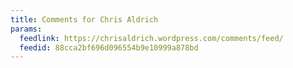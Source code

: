 ```yaml
---
title: Comments for Chris Aldrich
params:
  feedlink: https://chrisaldrich.wordpress.com/comments/feed/
  feedid: 88cca2bf696d096554b9e10999a878bd
---
```

